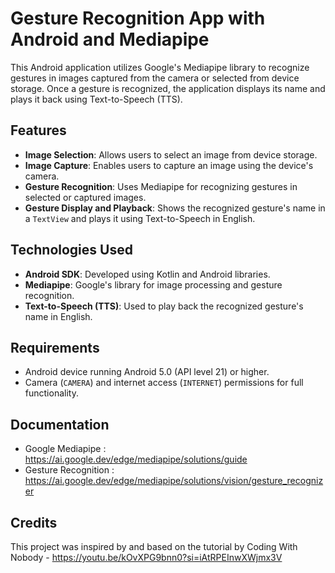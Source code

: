 # Gesture Recognition App with Android and Mediapipe

This Android application utilizes Google's Mediapipe library to recognize gestures in images captured from the camera or selected from device storage. Once a gesture is recognized, the application displays its name and plays it back using Text-to-Speech (TTS).

## Features

- **Image Selection**: Allows users to select an image from device storage.
- **Image Capture**: Enables users to capture an image using the device's camera.
- **Gesture Recognition**: Uses Mediapipe for recognizing gestures in selected or captured images.
- **Gesture Display and Playback**: Shows the recognized gesture's name in a `TextView` and plays it using Text-to-Speech in English.

## Technologies Used

- **Android SDK**: Developed using Kotlin and Android libraries.
- **Mediapipe**: Google's library for image processing and gesture recognition.
- **Text-to-Speech (TTS)**: Used to play back the recognized gesture's name in English.

## Requirements

- Android device running Android 5.0 (API level 21) or higher.
- Camera (`CAMERA`) and internet access (`INTERNET`) permissions for full functionality.


## Documentation
- Google Mediapipe : https://ai.google.dev/edge/mediapipe/solutions/guide
- Gesture Recognition : https://ai.google.dev/edge/mediapipe/solutions/vision/gesture_recognizer

## Credits

This project was inspired by and based on the tutorial by Coding With Nobody - https://youtu.be/kOvXPG9bnn0?si=iAtRPEInwXWjmx3V
